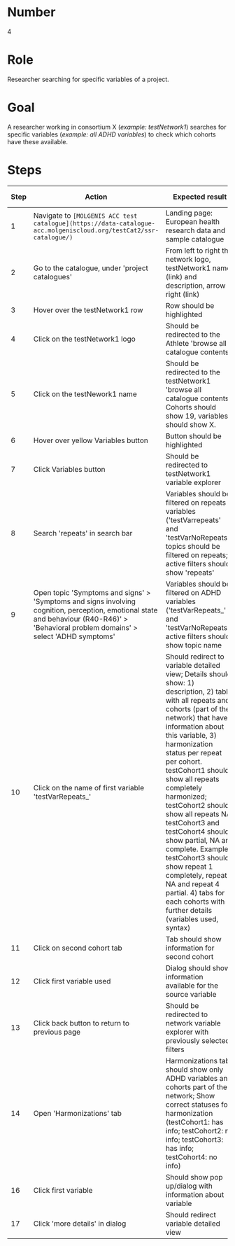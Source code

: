 # Number

4

# Role

Researcher searching for specific variables of a project.

# Goal

A researcher working in consortium X (*example: testNetwork1*) searches for specific variables (*example: all ADHD variables*) to check which cohorts have these available.

# Steps

| Step | Action | Expected result |  Playwright test |
| -----| -------| ----------------| -----------------| 
| 1 | Navigate to `[MOLGENIS ACC test catalogue](https://data-catalogue-acc.molgeniscloud.org/testCat2/ssr-catalogue/)` | Landing page: European health research data and sample catalogue| | 
| 2 | Go to the catalogue, under 'project catalogues' | From left to right the network logo, testNetwork1 name (link) and description, arrow right (link) | | 
| 3 | Hover over the testNetwork1 row | Row should be highlighted | | 
| 4 | Click on the testNetwork1 logo | Should be redirected to the Athlete 'browse all catalogue contents' | | 
| 5 | Click on the testNework1 name | Should be redirected to the testNetwork1 'browse all catalogue contents'. Cohorts should show 19, variables should show X. | | 
| 6 | Hover over yellow Variables button | Button should be highlighted | | 
| 7 | Click Variables button | Should be redirected to testNetwork1 variable explorer | | 
| 8 | Search 'repeats' in search bar | Variables should be filtered on repeats variables ('testVarrepeats' and 'testVarNoRepeats'); topics should be filtered on repeats; active filters should show 'repeats'  | | 
| 9 | Open topic 'Symptoms and signs' > 'Symptoms and signs involving cognition, perception, emotional state and behaviour (R40-R46)' > 'Behavioral problem domains' > select 'ADHD symptoms' | Variables should be filtered on ADHD variables ('testVarRepeats_' and 'testVarNoRepeats'); active filters should show topic name| | 
| 10 |Click on the name of first variable 'testVarRepeats_' | Should redirect to variable detailed view; Details should show: 1) description, 2) table with all repeats and cohorts (part of the network) that have information about this variable, 3) harmonization status per repeat per cohort. testCohort1 should show all repeats completely harmonized; testCohort2 should show all repeats NA; testCohort3 and testCohort4 should show partial, NA and complete. Example: testCohort3 should show repeat 1 completely, repeat 3 NA and repeat 4 partial. 4) tabs for each cohorts with further details (variables used, syntax) | | 
| 11 | Click on second cohort tab | Tab should show information for second cohort | | 
| 12 | Click first variable used | Dialog should show information available for the source variable | | 
| 13 | Click back button to return to previous page | Should be redirected to network variable explorer with previously selected filters | | 
| 14 | Open 'Harmonizations' tab | Harmonizations tab should show only ADHD variables and cohorts part of the network; Show correct statuses for harmonization (testCohort1: has info; testCohort2: no info; testCohort3: has info; testCohort4: no info)| | 
| 16 | Click first variable | Should show pop up/dialog with information about variable | | 
| 17 | Click 'more details' in dialog| Should redirect variable detailed view | | 
